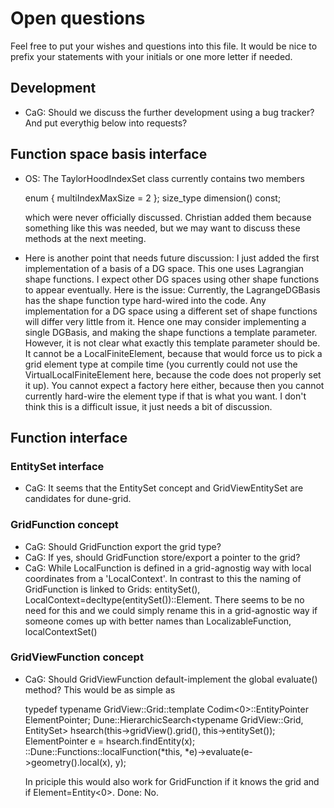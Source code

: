 # Open questions
<!-- vi: set ft=mkd ts=8 sw=2 et sts=2: -->

Feel free to put your wishes and questions into this file.
It would be nice to prefix your statements with your initials
or one more letter if needed.

## Development
* CaG: Should we discuss the further development using a bug tracker?
  And put everythig below into requests?


## Function space basis interface

* OS: The TaylorHoodIndexSet class currently contains two members

    enum { multiIndexMaxSize = 2 };
    size_type dimension() const;

  which were never officially discussed.  Christian added them because
  something like this was needed, but we may want to discuss these
  methods at the next meeting.

* Here is another point that needs future discussion:
  I just added the first implementation of a basis of a DG space.
  This one uses Lagrangian shape functions.  I expect other DG spaces using
  other shape functions to appear eventually.  Here is the issue:  Currently,
  the LagrangeDGBasis has the shape function type hard-wired into the code.
  Any implementation for a DG space using a different set of shape functions
  will differ very little from it.  Hence one may consider implementing
  a single DGBasis, and making the shape functions a template parameter.
  However, it is not clear what exactly this template parameter should be.
  It cannot be a LocalFiniteElement, because that would force us to pick
  a grid element type at compile time (you currently could not use the
  VirtualLocalFiniteElement here, because the code does not properly set it up).
  You cannot expect a factory here either, because then you cannot currently
  hard-wire the element type if that is what you want.
  I don't think this is a difficult issue, it just needs a bit of discussion.



## Function interface


### EntitySet interface
* CaG: It seems that the EntitySet concept and GridViewEntitySet are
  candidates for dune-grid.



### GridFunction concept
* CaG: Should GridFunction export the grid type?
* CaG: If yes, should GridFunction store/export a pointer to the grid?
* CaG: While LocalFunction is defined in a grid-agnostig way with
  local coordinates from a 'LocalContext'. In contrast to this
  the naming of GridFunction is linked to Grids:
  entitySet(), LocalContext=decltype(entitySet())::Element.
  There seems to be no need for this and we could
  simply rename this in a grid-agnostic way if someone
  comes up with better names than LocalizableFunction,
  localContextSet()



### GridViewFunction concept
* CaG: Should GridViewFunction default-implement the global evaluate() method?
  This would be as simple as

    typedef typename GridView::Grid::template Codim<0>::EntityPointer ElementPointer;
    Dune::HierarchicSearch<typename GridView::Grid, EntitySet> hsearch(this->gridView().grid(), this->entitySet());
    ElementPointer e = hsearch.findEntity(x);
    ::Dune::Functions::localFunction(*this, *e)->evaluate(e->geometry().local(x), y);

  In priciple this would also work for GridFunction if it knows the grid
  and if Element=Entity<0>.
  Done: No.
